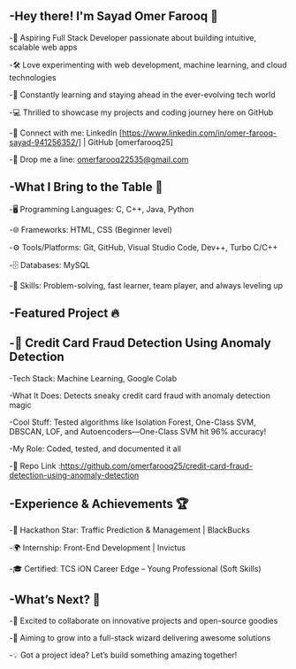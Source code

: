 -Hey there! I'm Sayad Omer Farooq 👋
-
-🌟 Aspiring Full Stack Developer passionate about building intuitive, scalable web apps

-🛠️ Love experimenting with web development, machine learning, and cloud technologies

-📖 Constantly learning and staying ahead in the ever-evolving tech world

-💻 Thrilled to showcase my projects and coding journey here on GitHub

-🔗 Connect with me: LinkedIn [https://www.linkedin.com/in/omer-farooq-sayad-941256352/] | GitHub [omerfarooq25]

-📧 Drop me a line: omerfarooq22535@gmail.com

-What I Bring to the Table 💪
-
-🖥️ Programming Languages: C, C++, Java, Python

-🌐 Frameworks: HTML, CSS (Beginner level)

-⚙️ Tools/Platforms: Git, GitHub, Visual Studio Code, Dev++, Turbo C/C++

-🗄️ Databases: MySQL

-🚀 Skills: Problem-solving, fast learner, team player, and always leveling up

-Featured Project 🔥
-
-🎯 Credit Card Fraud Detection Using Anomaly Detection
-
-Tech Stack: Machine Learning, Google Colab

-What It Does: Detects sneaky credit card fraud with anomaly detection magic

-Cool Stuff: Tested algorithms like Isolation Forest, One-Class SVM, DBSCAN, LOF, and Autoencoders—One-Class SVM hit 96% accuracy!

-My Role: Coded, tested, and documented it all

-📂 Repo Link :https://github.com/omerfarooq25/credit-card-fraud-detection-using-anomaly-detection

-Experience & Achievements 🏆
-
-🧠 Hackathon Star: Traffic Prediction & Management | BlackBucks

-🌍 Internship: Front-End Development | Invictus

-🎓 Certified: TCS iON Career Edge – Young Professional (Soft Skills)

-What’s Next? 🚀
-
-🤝 Excited to collaborate on innovative projects and open-source goodies

-🌟 Aiming to grow into a full-stack wizard delivering awesome solutions

-💡 Got a project idea? Let’s build something amazing together!

<!---
omerfarooq25/omerfarooq25 is a ✨ special ✨ repository because its `README.md` (this file) appears on your GitHub profile.
You can click the Preview link to take a look at your changes.
--->
